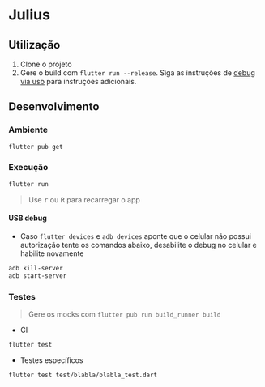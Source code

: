 # Julius

## Utilização

1. Clone o projeto
2. Gere o build com ``flutter run --release``. Siga as instruções de [debug via usb](#usbdebug) para instruções adicionais.

<!-- 1. Baixe o app pela [Play Store]() ou pela [release]()-->

## Desenvolvimento

### Ambiente

```sh
flutter pub get
```

### Execução

```sh
flutter run
```
> Use <kbd>r</kbd> ou <kbd>R</kbd> para recarregar o app

#### <a name="usbdebug"></a> USB debug

- Caso ``flutter devices`` e ``adb devices`` aponte que o celular não possui autorização tente os comandos abaixo, desabilite o debug no celular e habilite novamente

```sh
adb kill-server
adb start-server
```

### Testes

> Gere os mocks com ``flutter pub run build_runner build``

- CI
```sh
flutter test
```

- Testes específicos

```sh
flutter test test/blabla/blabla_test.dart
```
